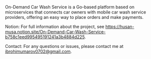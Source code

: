On-Demand Car Wash Service is a Go-based platform based on microservices that connects car owners with mobile car wash service providers, offering an easy way to place orders and make payments.

Notion:
For full information about the project, see https://husan-musa.notion.site/On-Demand-Car-Wash-Service-b758c1eed995495191241a3b4884d225.

Contact:
For any questions or issues, please contact me at ibrohimumarov0702@gmail.com.
